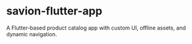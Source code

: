# savion-flutter-app
A Flutter-based product catalog app with custom UI, offline assets, and dynamic navigation.
